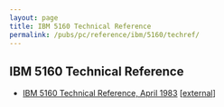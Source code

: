 ```yaml
---
layout: page
title: IBM 5160 Technical Reference
permalink: /pubs/pc/reference/ibm/5160/techref/
---
```


IBM 5160 Technical Reference
---

* [IBM 5160 Technical Reference, April 1983](1983-04/) [[external](http://bitsavers.informatik.uni-stuttgart.de/pdf/ibm/pc/xt/1502237_PC_XT_Technical_Reference_Apr83.pdf)]
